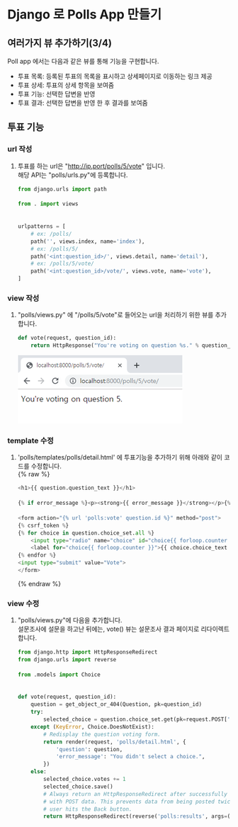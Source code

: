 # Django 로 Polls App 만들기

## 여러가지 뷰 추가하기(3/4)
Poll app 에서는 다음과 같은 뷰를 통해 기능을 구현합니다.  
- 투표 목록: 등록된 투표의 목록을 표시하고 상세페이지로 이동하는 링크 제공
- 투표 상세: 투표의 상세 항목을 보여줌
- 투표 기능: 선택한 답변을 반영
- 투표 결과: 선택한 답변을 반영 한 후 결과를 보여줌

## 투표 기능

### url 작성
1. 투표를 하는 url은 "http://ip.port/polls/5/vote" 입니다.  
해당 API는 "polls/urls.py"에 등록합니다.
    ```python
    from django.urls import path

    from . import views
    

    urlpatterns = [
        # ex: /polls/
        path('', views.index, name='index'),
        # ex: /polls/5/
        path('<int:question_id>/', views.detail, name='detail'),
        # ex: /polls/5/vote/
        path('<int:question_id>/vote/', views.vote, name='vote'),
    ]
    ```

### view 작성
1. "polls/views.py" 에 "/polls/5/vote"로 들어오는 url을 처리하기 위한 뷰를 추가 합니다.
    ```python
    def vote(request, question_id):
        return HttpResponse("You're voting on question %s." % question_id)
    ```
    ![투표상세](image/vote01.png)  

### template 수정
1. 'polls/templates/polls/detail.html' 에 투표기능을 추가하기 위해 아래와 같이 코드를 수정합니다.  
    {% raw %}
    ```python
    <h1>{{ question.question_text }}</h1>

    {% if error_message %}<p><strong>{{ error_message }}</strong></p>{% endif %}

    <form action="{% url 'polls:vote' question.id %}" method="post">
    {% csrf_token %}
    {% for choice in question.choice_set.all %}
        <input type="radio" name="choice" id="choice{{ forloop.counter }}" value="{{ choice.id }}">
        <label for="choice{{ forloop.counter }}">{{ choice.choice_text }}</label><br>
    {% endfor %}
    <input type="submit" value="Vote">
    </form>
    ```
    {% endraw %}

### view 수정
1. "polls/views.py"에 다음을 추가합니다.  
설문조사에 설문을 하고난 뒤에는, vote() 뷰는 설문조사 결과 페이지로 리다이렉트합니다.
    ```python
    from django.http import HttpResponseRedirect
    from django.urls import reverse

    from .models import Choice


    def vote(request, question_id):
        question = get_object_or_404(Question, pk=question_id)
        try:
            selected_choice = question.choice_set.get(pk=request.POST['choice'])
        except (KeyError, Choice.DoesNotExist):
            # Redisplay the question voting form.
            return render(request, 'polls/detail.html', {
                'question': question,
                'error_message': "You didn't select a choice.",
            })
        else:
            selected_choice.votes += 1
            selected_choice.save()
            # Always return an HttpResponseRedirect after successfully dealing
            # with POST data. This prevents data from being posted twice if a
            # user hits the Back button.
            return HttpResponseRedirect(reverse('polls:results', args=(question.id,)))
    ```
